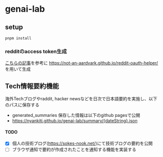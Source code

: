 # genai-lab

## setup
```
pnpm install
```

### redditのaccess token生成
[こちらの記事](https://www.geeksnipe.com/article/546)を参考に https://not-an-aardvark.github.io/reddit-oauth-helper/ を用いて生成

## Tech情報要約機能
海外Techブログやraddit, hacker newsなどを日次で日本語要約を実施し、以下のパスに保存する
- generated_summaries
保存した情報は以下のgithub pagesで公開
- https://nyankiti.github.io/genai-lab/summary/{dateString}.json

#### TODO
- [X] 個人の技術ブログ(https://sokes-nook.net/)にて技術ブログの要約を公開
- [ ] ブラウザ通知で要約が作成されたことを通知する機能を実装する